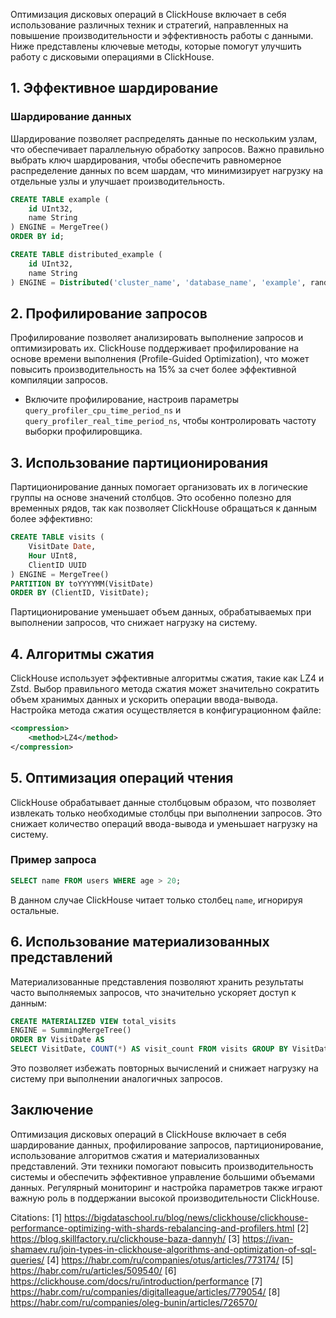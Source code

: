 Оптимизация дисковых операций в ClickHouse включает в себя использование различных техник и стратегий, направленных на повышение производительности и эффективность работы с данными. Ниже представлены ключевые методы, которые помогут улучшить работу с дисковыми операциями в ClickHouse.

## 1. Эффективное шардирование

### Шардирование данных

Шардирование позволяет распределять данные по нескольким узлам, что обеспечивает параллельную обработку запросов. Важно правильно выбрать ключ шардирования, чтобы обеспечить равномерное распределение данных по всем шардам, что минимизирует нагрузку на отдельные узлы и улучшает производительность.

```sql
CREATE TABLE example (
    id UInt32,
    name String
) ENGINE = MergeTree()
ORDER BY id;

CREATE TABLE distributed_example (
    id UInt32,
    name String
) ENGINE = Distributed('cluster_name', 'database_name', 'example', rand());
```

## 2. Профилирование запросов

Профилирование позволяет анализировать выполнение запросов и оптимизировать их. ClickHouse поддерживает профилирование на основе времени выполнения (Profile-Guided Optimization), что может повысить производительность на 15% за счет более эффективной компиляции запросов.

- Включите профилирование, настроив параметры `query_profiler_cpu_time_period_ns` и `query_profiler_real_time_period_ns`, чтобы контролировать частоту выборки профилировщика.

## 3. Использование партиционирования

Партиционирование данных помогает организовать их в логические группы на основе значений столбцов. Это особенно полезно для временных рядов, так как позволяет ClickHouse обращаться к данным более эффективно:

```sql
CREATE TABLE visits (
    VisitDate Date,
    Hour UInt8,
    ClientID UUID
) ENGINE = MergeTree()
PARTITION BY toYYYYMM(VisitDate)
ORDER BY (ClientID, VisitDate);
```

Партиционирование уменьшает объем данных, обрабатываемых при выполнении запросов, что снижает нагрузку на систему.

## 4. Алгоритмы сжатия

ClickHouse использует эффективные алгоритмы сжатия, такие как LZ4 и Zstd. Выбор правильного метода сжатия может значительно сократить объем хранимых данных и ускорить операции ввода-вывода. Настройка метода сжатия осуществляется в конфигурационном файле:

```xml
<compression>
    <method>LZ4</method>
</compression>
```

## 5. Оптимизация операций чтения

ClickHouse обрабатывает данные столбцовым образом, что позволяет извлекать только необходимые столбцы при выполнении запросов. Это снижает количество операций ввода-вывода и уменьшает нагрузку на систему.

### Пример запроса

```sql
SELECT name FROM users WHERE age > 20;
```

В данном случае ClickHouse читает только столбец `name`, игнорируя остальные.

## 6. Использование материализованных представлений

Материализованные представления позволяют хранить результаты часто выполняемых запросов, что значительно ускоряет доступ к данным:

```sql
CREATE MATERIALIZED VIEW total_visits
ENGINE = SummingMergeTree()
ORDER BY VisitDate AS
SELECT VisitDate, COUNT(*) AS visit_count FROM visits GROUP BY VisitDate;
```

Это позволяет избежать повторных вычислений и снижает нагрузку на систему при выполнении аналогичных запросов.

## Заключение

Оптимизация дисковых операций в ClickHouse включает в себя шардирование данных, профилирование запросов, партиционирование, использование алгоритмов сжатия и материализованных представлений. Эти техники помогают повысить производительность системы и обеспечить эффективное управление большими объемами данных. Регулярный мониторинг и настройка параметров также играют важную роль в поддержании высокой производительности ClickHouse.

Citations:
[1] https://bigdataschool.ru/blog/news/clickhouse/clickhouse-performance-optimizing-with-shards-rebalancing-and-profilers.html
[2] https://blog.skillfactory.ru/clickhouse-baza-dannyh/
[3] https://ivan-shamaev.ru/join-types-in-clickhouse-algorithms-and-optimization-of-sql-queries/
[4] https://habr.com/ru/companies/otus/articles/773174/
[5] https://habr.com/ru/articles/509540/
[6] https://clickhouse.com/docs/ru/introduction/performance
[7] https://habr.com/ru/companies/digitalleague/articles/779054/
[8] https://habr.com/ru/companies/oleg-bunin/articles/726570/